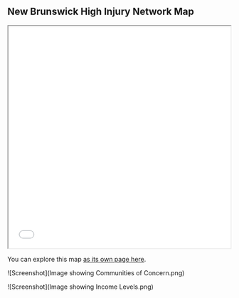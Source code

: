 ## New Brunswick High Injury Network Map

<iframe src="HINNB.html" height="500" width="500"></iframe>

You can explore this map [as its own page here](HINNB.html). 

![Screenshot](Image showing Communities of Concern.png)

![Screenshot](Image showing Income Levels.png)
